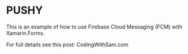 # PUSHY

This is an example of how to use Firebase Cloud Messaging (FCM) with Xamarin.Forms.

For full details see this post: CodingWithSam.com